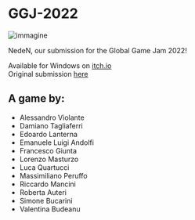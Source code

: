 # GGJ-2022

![immagine](https://user-images.githubusercontent.com/33135141/153432183-21c70787-6bb5-4a07-8115-1433d81120d7.png)


NedeN, our submission for the Global Game Jam 2022!

Available for Windows on [itch.io](https://ironcutter24.itch.io/neden)<br>
Original submission [here](https://globalgamejam.org/2022/games/neden-3)

## A game by:
- Alessandro Violante
- Damiano Tagliaferri
- Edoardo Lanterna
- Emanuele Luigi Andolfi
- Francesco Giunta
- Lorenzo Masturzo
- Luca Quartucci
- Massimiliano Peruffo
- Riccardo Mancini
- Roberta Auteri
- Simone Bucarini
- Valentina Budeanu
